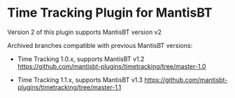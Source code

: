 Time Tracking Plugin for MantisBT
=================================

Version 2 of this plugin supports MantisBT version v2

Archived branches compatible with previous MantisBT versions:

* Time Tracking 1.0.x, supports MantisBT v1.2 
https://github.com/mantisbt-plugins/timetracking/tree/master-1.0

* Time Tracking 1.1.x, supports MantisBT v1.3
https://github.com/mantisbt-plugins/timetracking/tree/master-1.1

